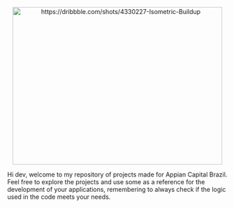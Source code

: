 <p align="center">
  <img alt="https://dribbble.com/shots/4330227-Isometric-Buildup" src="https://github.com/ACB-Applications/.github/blob/main/assets/isometric-buildup.gif" width="480" height="360">
</p>

<p>
Hi dev, welcome to my repository of projects made for Appian Capital Brazil. Feel free to explore the projects and use some as a reference for the development of your applications, remembering to always check if the logic used in the code meets your needs.
</p>
